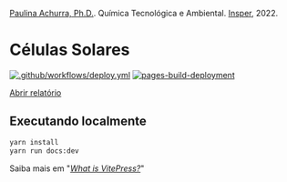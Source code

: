 [Paulina Achurra, Ph.D.](http://lattes.cnpq.br/8604197623762869). Química Tecnológica e Ambiental. [Insper](https://github.com/Insper), 2022.

# Células Solares

[![.github/workflows/deploy.yml](https://github.com/FelixLuciano/celulas-solares/actions/workflows/deploy.yml/badge.svg)](https://github.com/FelixLuciano/celulas-solares/actions/workflows/deploy.yml)
[![pages-build-deployment](https://github.com/FelixLuciano/celulas-solares/actions/workflows/pages/pages-build-deployment/badge.svg)](https://github.com/FelixLuciano/celulas-solares/actions/workflows/pages/pages-build-deployment)

[Abrir relatório](https://lucianofelix.com.br/celulas-solares/)

## Executando localmente

```bash
yarn install
yarn run docs:dev
```

Saiba mais em "[*What is VitePress?*](https://vitepress.vuejs.org/guide/what-is-vitepress)"
